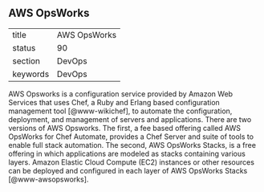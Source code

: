 ## AWS OpsWorks


|          |              |
| -------- | ------------ |
| title    | AWS OpsWorks | 
| status   | 90           |
| section  | DevOps       |
| keywords | DevOps       |



AWS Opsworks is a configuration service provided by Amazon Web
Services that uses Chef, a Ruby and Erlang based configuration
management tool [@www-wikichef], to automate the configuration,
deployment, and management of servers and applications. There are two
versions of AWS Opsworks.  The first, a fee based offering called AWS
OpsWorks for Chef Automate, provides a Chef Server and suite of tools
to enable full stack automation. The second, AWS OpsWorks Stacks, is a
free offering in which applications are modeled as stacks containing
various layers. Amazon Elastic Cloud Compute (EC2) instances or other
resources can be deployed and configured in each layer of AWS OpsWorks
Stacks [@www-awsopsworks].

